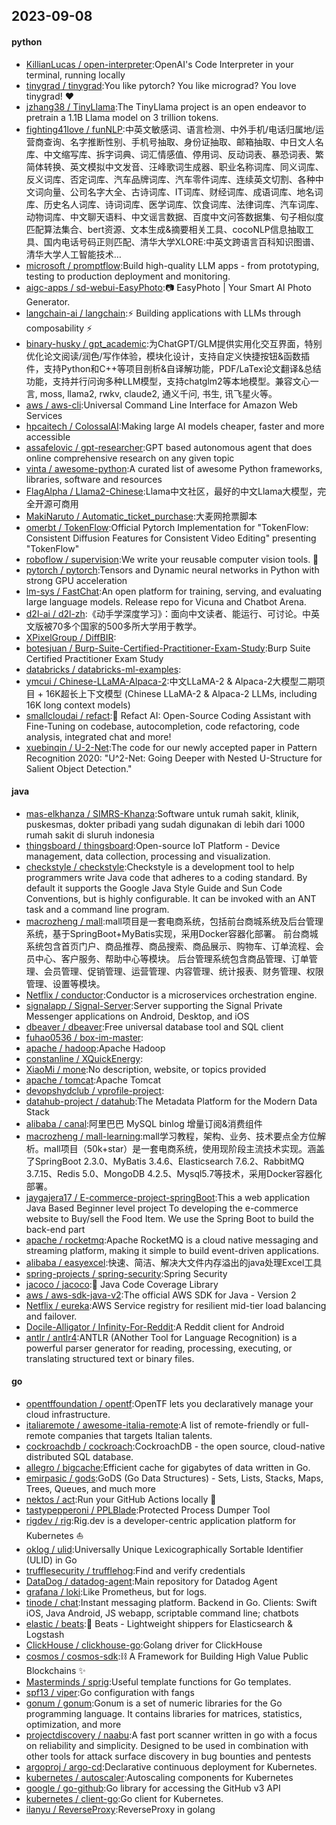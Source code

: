 ## 2023-09-08

#### python
* [KillianLucas / open-interpreter](https://github.com/KillianLucas/open-interpreter):OpenAI's Code Interpreter in your terminal, running locally
* [tinygrad / tinygrad](https://github.com/tinygrad/tinygrad):You like pytorch? You like micrograd? You love tinygrad! ❤️
* [jzhang38 / TinyLlama](https://github.com/jzhang38/TinyLlama):The TinyLlama project is an open endeavor to pretrain a 1.1B Llama model on 3 trillion tokens.
* [fighting41love / funNLP](https://github.com/fighting41love/funNLP):中英文敏感词、语言检测、中外手机/电话归属地/运营商查询、名字推断性别、手机号抽取、身份证抽取、邮箱抽取、中日文人名库、中文缩写库、拆字词典、词汇情感值、停用词、反动词表、暴恐词表、繁简体转换、英文模拟中文发音、汪峰歌词生成器、职业名称词库、同义词库、反义词库、否定词库、汽车品牌词库、汽车零件词库、连续英文切割、各种中文词向量、公司名字大全、古诗词库、IT词库、财经词库、成语词库、地名词库、历史名人词库、诗词词库、医学词库、饮食词库、法律词库、汽车词库、动物词库、中文聊天语料、中文谣言数据、百度中文问答数据集、句子相似度匹配算法集合、bert资源、文本生成&摘要相关工具、cocoNLP信息抽取工具、国内电话号码正则匹配、清华大学XLORE:中英文跨语言百科知识图谱、清华大学人工智能技术…
* [microsoft / promptflow](https://github.com/microsoft/promptflow):Build high-quality LLM apps - from prototyping, testing to production deployment and monitoring.
* [aigc-apps / sd-webui-EasyPhoto](https://github.com/aigc-apps/sd-webui-EasyPhoto):📷 EasyPhoto | Your Smart AI Photo Generator.
* [langchain-ai / langchain](https://github.com/langchain-ai/langchain):⚡ Building applications with LLMs through composability ⚡
* [binary-husky / gpt_academic](https://github.com/binary-husky/gpt_academic):为ChatGPT/GLM提供实用化交互界面，特别优化论文阅读/润色/写作体验，模块化设计，支持自定义快捷按钮&函数插件，支持Python和C++等项目剖析&自译解功能，PDF/LaTex论文翻译&总结功能，支持并行问询多种LLM模型，支持chatglm2等本地模型。兼容文心一言, moss, llama2, rwkv, claude2, 通义千问, 书生, 讯飞星火等。
* [aws / aws-cli](https://github.com/aws/aws-cli):Universal Command Line Interface for Amazon Web Services
* [hpcaitech / ColossalAI](https://github.com/hpcaitech/ColossalAI):Making large AI models cheaper, faster and more accessible
* [assafelovic / gpt-researcher](https://github.com/assafelovic/gpt-researcher):GPT based autonomous agent that does online comprehensive research on any given topic
* [vinta / awesome-python](https://github.com/vinta/awesome-python):A curated list of awesome Python frameworks, libraries, software and resources
* [FlagAlpha / Llama2-Chinese](https://github.com/FlagAlpha/Llama2-Chinese):Llama中文社区，最好的中文Llama大模型，完全开源可商用
* [MakiNaruto / Automatic_ticket_purchase](https://github.com/MakiNaruto/Automatic_ticket_purchase):大麦网抢票脚本
* [omerbt / TokenFlow](https://github.com/omerbt/TokenFlow):Official Pytorch Implementation for "TokenFlow: Consistent Diffusion Features for Consistent Video Editing" presenting "TokenFlow"
* [roboflow / supervision](https://github.com/roboflow/supervision):We write your reusable computer vision tools. 💜
* [pytorch / pytorch](https://github.com/pytorch/pytorch):Tensors and Dynamic neural networks in Python with strong GPU acceleration
* [lm-sys / FastChat](https://github.com/lm-sys/FastChat):An open platform for training, serving, and evaluating large language models. Release repo for Vicuna and Chatbot Arena.
* [d2l-ai / d2l-zh](https://github.com/d2l-ai/d2l-zh):《动手学深度学习》：面向中文读者、能运行、可讨论。中英文版被70多个国家的500多所大学用于教学。
* [XPixelGroup / DiffBIR](https://github.com/XPixelGroup/DiffBIR):
* [botesjuan / Burp-Suite-Certified-Practitioner-Exam-Study](https://github.com/botesjuan/Burp-Suite-Certified-Practitioner-Exam-Study):Burp Suite Certified Practitioner Exam Study
* [databricks / databricks-ml-examples](https://github.com/databricks/databricks-ml-examples):
* [ymcui / Chinese-LLaMA-Alpaca-2](https://github.com/ymcui/Chinese-LLaMA-Alpaca-2):中文LLaMA-2 & Alpaca-2大模型二期项目 + 16K超长上下文模型 (Chinese LLaMA-2 & Alpaca-2 LLMs, including 16K long context models)
* [smallcloudai / refact](https://github.com/smallcloudai/refact):🤖 Refact AI: Open-Source Coding Assistant with Fine-Tuning on codebase, autocompletion, code refactoring, code analysis, integrated chat and more!
* [xuebinqin / U-2-Net](https://github.com/xuebinqin/U-2-Net):The code for our newly accepted paper in Pattern Recognition 2020: "U^2-Net: Going Deeper with Nested U-Structure for Salient Object Detection."

#### java
* [mas-elkhanza / SIMRS-Khanza](https://github.com/mas-elkhanza/SIMRS-Khanza):Software untuk rumah sakit, klinik, puskesmas, dokter pribadi yang sudah digunakan di lebih dari 1000 rumah sakit di sluruh indonesia
* [thingsboard / thingsboard](https://github.com/thingsboard/thingsboard):Open-source IoT Platform - Device management, data collection, processing and visualization.
* [checkstyle / checkstyle](https://github.com/checkstyle/checkstyle):Checkstyle is a development tool to help programmers write Java code that adheres to a coding standard. By default it supports the Google Java Style Guide and Sun Code Conventions, but is highly configurable. It can be invoked with an ANT task and a command line program.
* [macrozheng / mall](https://github.com/macrozheng/mall):mall项目是一套电商系统，包括前台商城系统及后台管理系统，基于SpringBoot+MyBatis实现，采用Docker容器化部署。 前台商城系统包含首页门户、商品推荐、商品搜索、商品展示、购物车、订单流程、会员中心、客户服务、帮助中心等模块。 后台管理系统包含商品管理、订单管理、会员管理、促销管理、运营管理、内容管理、统计报表、财务管理、权限管理、设置等模块。
* [Netflix / conductor](https://github.com/Netflix/conductor):Conductor is a microservices orchestration engine.
* [signalapp / Signal-Server](https://github.com/signalapp/Signal-Server):Server supporting the Signal Private Messenger applications on Android, Desktop, and iOS
* [dbeaver / dbeaver](https://github.com/dbeaver/dbeaver):Free universal database tool and SQL client
* [fuhao0536 / box-im-master](https://github.com/fuhao0536/box-im-master):
* [apache / hadoop](https://github.com/apache/hadoop):Apache Hadoop
* [constanline / XQuickEnergy](https://github.com/constanline/XQuickEnergy):
* [XiaoMi / mone](https://github.com/XiaoMi/mone):No description, website, or topics provided
* [apache / tomcat](https://github.com/apache/tomcat):Apache Tomcat
* [devopshydclub / vprofile-project](https://github.com/devopshydclub/vprofile-project):
* [datahub-project / datahub](https://github.com/datahub-project/datahub):The Metadata Platform for the Modern Data Stack
* [alibaba / canal](https://github.com/alibaba/canal):阿里巴巴 MySQL binlog 增量订阅&消费组件
* [macrozheng / mall-learning](https://github.com/macrozheng/mall-learning):mall学习教程，架构、业务、技术要点全方位解析。mall项目（50k+star）是一套电商系统，使用现阶段主流技术实现。涵盖了SpringBoot 2.3.0、MyBatis 3.4.6、Elasticsearch 7.6.2、RabbitMQ 3.7.15、Redis 5.0、MongoDB 4.2.5、Mysql5.7等技术，采用Docker容器化部署。
* [jaygajera17 / E-commerce-project-springBoot](https://github.com/jaygajera17/E-commerce-project-springBoot):This a web application Java Based Beginner level project To developing the e-commerce website to Buy/sell the Food Item. We use the Spring Boot to build the back-end part
* [apache / rocketmq](https://github.com/apache/rocketmq):Apache RocketMQ is a cloud native messaging and streaming platform, making it simple to build event-driven applications.
* [alibaba / easyexcel](https://github.com/alibaba/easyexcel):快速、简洁、解决大文件内存溢出的java处理Excel工具
* [spring-projects / spring-security](https://github.com/spring-projects/spring-security):Spring Security
* [jacoco / jacoco](https://github.com/jacoco/jacoco):🔬 Java Code Coverage Library
* [aws / aws-sdk-java-v2](https://github.com/aws/aws-sdk-java-v2):The official AWS SDK for Java - Version 2
* [Netflix / eureka](https://github.com/Netflix/eureka):AWS Service registry for resilient mid-tier load balancing and failover.
* [Docile-Alligator / Infinity-For-Reddit](https://github.com/Docile-Alligator/Infinity-For-Reddit):A Reddit client for Android
* [antlr / antlr4](https://github.com/antlr/antlr4):ANTLR (ANother Tool for Language Recognition) is a powerful parser generator for reading, processing, executing, or translating structured text or binary files.

#### go
* [opentffoundation / opentf](https://github.com/opentffoundation/opentf):OpenTF lets you declaratively manage your cloud infrastructure.
* [italiaremote / awesome-italia-remote](https://github.com/italiaremote/awesome-italia-remote):A list of remote-friendly or full-remote companies that targets Italian talents.
* [cockroachdb / cockroach](https://github.com/cockroachdb/cockroach):CockroachDB - the open source, cloud-native distributed SQL database.
* [allegro / bigcache](https://github.com/allegro/bigcache):Efficient cache for gigabytes of data written in Go.
* [emirpasic / gods](https://github.com/emirpasic/gods):GoDS (Go Data Structures) - Sets, Lists, Stacks, Maps, Trees, Queues, and much more
* [nektos / act](https://github.com/nektos/act):Run your GitHub Actions locally 🚀
* [tastypepperoni / PPLBlade](https://github.com/tastypepperoni/PPLBlade):Protected Process Dumper Tool
* [rigdev / rig](https://github.com/rigdev/rig):Rig.dev is a developer-centric application platform for Kubernetes ⛵
* [oklog / ulid](https://github.com/oklog/ulid):Universally Unique Lexicographically Sortable Identifier (ULID) in Go
* [trufflesecurity / trufflehog](https://github.com/trufflesecurity/trufflehog):Find and verify credentials
* [DataDog / datadog-agent](https://github.com/DataDog/datadog-agent):Main repository for Datadog Agent
* [grafana / loki](https://github.com/grafana/loki):Like Prometheus, but for logs.
* [tinode / chat](https://github.com/tinode/chat):Instant messaging platform. Backend in Go. Clients: Swift iOS, Java Android, JS webapp, scriptable command line; chatbots
* [elastic / beats](https://github.com/elastic/beats):🐠 Beats - Lightweight shippers for Elasticsearch & Logstash
* [ClickHouse / clickhouse-go](https://github.com/ClickHouse/clickhouse-go):Golang driver for ClickHouse
* [cosmos / cosmos-sdk](https://github.com/cosmos/cosmos-sdk):⛓️ A Framework for Building High Value Public Blockchains ✨
* [Masterminds / sprig](https://github.com/Masterminds/sprig):Useful template functions for Go templates.
* [spf13 / viper](https://github.com/spf13/viper):Go configuration with fangs
* [gonum / gonum](https://github.com/gonum/gonum):Gonum is a set of numeric libraries for the Go programming language. It contains libraries for matrices, statistics, optimization, and more
* [projectdiscovery / naabu](https://github.com/projectdiscovery/naabu):A fast port scanner written in go with a focus on reliability and simplicity. Designed to be used in combination with other tools for attack surface discovery in bug bounties and pentests
* [argoproj / argo-cd](https://github.com/argoproj/argo-cd):Declarative continuous deployment for Kubernetes.
* [kubernetes / autoscaler](https://github.com/kubernetes/autoscaler):Autoscaling components for Kubernetes
* [google / go-github](https://github.com/google/go-github):Go library for accessing the GitHub v3 API
* [kubernetes / client-go](https://github.com/kubernetes/client-go):Go client for Kubernetes.
* [ilanyu / ReverseProxy](https://github.com/ilanyu/ReverseProxy):ReverseProxy in golang
